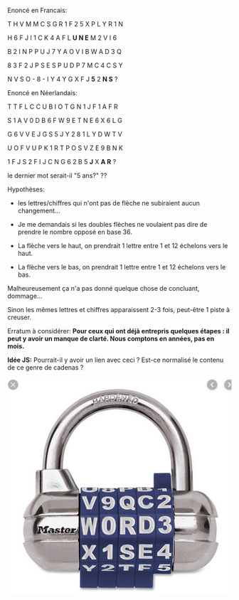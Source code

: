 Enoncé en Francais:

T H V M M C S G R 1 F 2 5 X P L Y R 1 N 

H 6 F J I 1 C K 4 A F L **U N E** M 2 V I 6 

B 2 I N P P U J 7 Y A O V I B W A D 3 Q 

8 3 F 2 J P S E S P U D P 7 M C 4 C S Y 

N V S O - 8 - I Y 4 Y G X F J **5** 2 **N S** ?

Enoncé en Néerlandais:

T T F L C C U B I O T G N 1 J F 1 A F R 

S 1 A V 0 D B 6 F W 9 E T N E 6 X 6 L G 

G 6 V V E J G S 5 J Y 2 8 1 L Y D W T V 

U O F V U P K 1 R T P O S V Z E 9 B N K 

1 F J S 2 F I J C N G 6 2 B 5 **J** X **A R** ?

le dernier mot serait-il "5 ans?" ??

Hypothèses: 
* les lettres/chiffres qui n'ont pas de flèche ne subiraient aucun changement...

* Je me demandais si les doubles flèches ne voulaient pas dire de prendre le nombre opposé en base 36.

* La flèche vers le haut, on prendrait 1 lettre entre 1 et 12 échelons vers le haut. 

* La flèche vers le bas, on prendrait 1 lettre entre 1 et 12 échelons vers le bas. 

Malheureusement ça n'a pas donné quelque chose de concluant, dommage... 

Sinon les mêmes lettres et chiffres apparaissent 2-3 fois, peut-être 1 piste à creuser. 

Erratum à considérer: **Pour ceux qui ont déjà entrepris quelques étapes : il peut y avoir un manque de clarté. Nous comptons en années, pas en mois.**


**Idée JS:** Pourrait-il y avoir un lien avec ceci ? Est-ce normalisé le contenu de ce genre de cadenas ?

![Lock](14-Lock.png)
